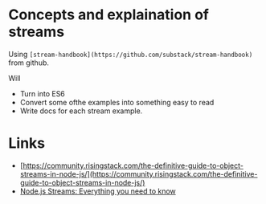 # Concepts and explaination of streams
Using `[stream-handbook](https://github.com/substack/stream-handbook)` from github.

Will
* Turn into ES6
* Convert some ofthe examples into something easy to read
* Write docs for each stream example.

# Links
* [https://community.risingstack.com/the-definitive-guide-to-object-streams-in-node-js/](https://community.risingstack.com/the-definitive-guide-to-object-streams-in-node-js/)
* [Node.js Streams: Everything you need to know](https://medium.freecodecamp.org/node-js-streams-everything-you-need-to-know-c9141306be93)
